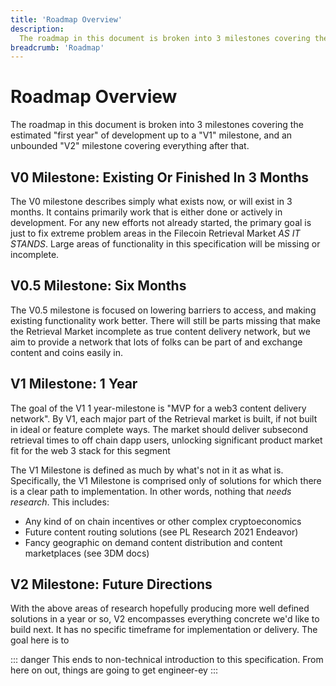 ```yaml
---
title: 'Roadmap Overview'
description:
  The roadmap in this document is broken into 3 milestones covering the estimated "first year" of development up to a "V1" milestone, and an unbounded "V2" milestone covering everything after that.
breadcrumb: 'Roadmap'
---
```


# Roadmap Overview

The roadmap in this document is broken into 3 milestones covering the estimated "first year" of development up to a "V1" milestone, and an unbounded "V2" milestone covering everything after that.

## **V0 Milestone**: Existing Or Finished In 3 Months

The V0 milestone describes simply what exists now, or will exist in 3 months. It contains primarily work that is either done or actively in development. For any new efforts not already started, the primary goal is just to fix extreme problem areas in the Filecoin Retrieval Market *AS IT STANDS*. Large areas of functionality in this specification will be missing or incomplete.

## **V0.5 Milestone**: Six Months

The V0.5 milestone is focused on lowering barriers to access, and making existing functionality work better. There will still be parts missing that make the Retrieval Market incomplete as true content delivery network, but we aim to provide a network that lots of folks can be part of and exchange content and coins easily in.

## **V1 Milestone**: 1 Year

The goal of the V1 1 year-milestone is "MVP for a web3 content delivery network". By V1, each major part of the Retrieval market is built, if not built in ideal or feature complete ways. The market should deliver subsecond retrieval times to off chain dapp users, unlocking significant product market fit for the web 3 stack for this segment

The V1 Milestone is defined as much by what's not in it as what is. Specifically, the V1 Milestone is comprised only of solutions for which there is a clear path to implementation. In other words, nothing that *needs research*. This includes:
- Any kind of on chain incentives or other complex cryptoeconomics
- Future content routing solutions (see PL Research 2021 Endeavor)
- Fancy geographic on demand content distribution and content marketplaces (see 3DM docs)

## **V2 Milestone**: Future Directions

With the above areas of research hopefully producing more well defined solutions in a year or so, V2 encompasses everything concrete we'd like to build next. It has no specific timeframe for implementation or delivery. The goal here is to

::: danger
This ends to non-technical introduction to this specification. From here on out, things are going to get engineer-ey
:::
